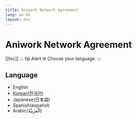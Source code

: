 ```yaml
---
title: Aniwork Network Agreement
lang: en-US
layout: doc
---
```

# Aniwork Network Agreement
[[toc]]
::: tip Alert
:globe_with_meridians: Choose your language.
:::

## Language
- English <Badge type="danger" text="Waiting..." />
- [Korean(한국어)](ko.md)
- Japanese(日本語) <Badge type="danger" text="Waiting..." />
- Spanish(español) <Badge type="danger" text="Waiting..." />
- Arabic(اَلْعَرَبِيَّةُ) <Badge type="danger" text="Waiting..." />